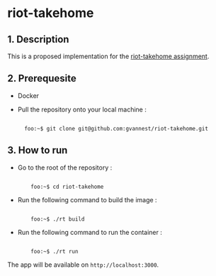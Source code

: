 # riot-takehome

## 1. Description
This is a proposed implementation for the [riot-takehome assignment](https://github.com/tryriot/take-home).

## 2. Prerequesite

- Docker
- Pull the repository onto your local machine :

  ```console

    foo:~$ git clone git@github.com:gvannest/riot-takehome.git

    ```

## 3. How to run

- Go to the root of the repository :

    ```console

        foo:~$ cd riot-takehome

    ```

- Run the following command to build the image :

    ```console

        foo:~$ ./rt build

    ```

- Run the following command to run the container :

    ```console

        foo:~$ ./rt run

    ```

The app will be available on `http://localhost:3000`.
